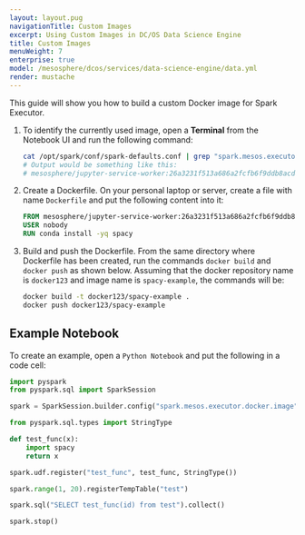 ```yaml
---
layout: layout.pug
navigationTitle: Custom Images 
excerpt: Using Custom Images in DC/OS Data Science Engine
title: Custom Images
menuWeight: 7
enterprise: true
model: /mesosphere/dcos/services/data-science-engine/data.yml
render: mustache
---
```


This guide will show you how to build a custom Docker image for Spark Executor.

1. To identify the currently used image, open a **Terminal** from the Notebook UI and run the following command:

    ```bash
    cat /opt/spark/conf/spark-defaults.conf | grep "spark.mesos.executor.docker.image"
    # Output would be something like this:
    # mesosphere/jupyter-service-worker:26a3231f513a686a2fcfb6f9ddb8acd45da467b261311b48a45b2a55bb0f2613
    ```

1. Create a Dockerfile. On your personal laptop or server, create a file with name `Dockerfile` and put the following content into it:

    ```dockerfile
    FROM mesosphere/jupyter-service-worker:26a3231f513a686a2fcfb6f9ddb8acd45da467b261311b48a45b2a55bb0f2613
    USER nobody
    RUN conda install -yq spacy
    ```

1. Build and push the Dockerfile. From the same directory where Dockerfile has been created, run the commands `docker build` and `docker push` as shown below. Assuming that the docker repository name is `docker123` and image name is `spacy-example`, the commands will be:

    ```bash
    docker build -t docker123/spacy-example .
    docker push docker123/spacy-example
    ```

## Example Notebook

To create an example, open a `Python Notebook` and put the following in a code cell:

```python
import pyspark
from pyspark.sql import SparkSession

spark = SparkSession.builder.config("spark.mesos.executor.docker.image", "docker123/spacy-example").appName("Test UDF").getOrCreate()

from pyspark.sql.types import StringType

def test_func(x):
    import spacy
    return x

spark.udf.register("test_func", test_func, StringType())

spark.range(1, 20).registerTempTable("test")

spark.sql("SELECT test_func(id) from test").collect()

spark.stop()
```